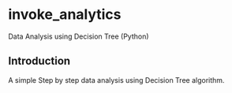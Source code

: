 # invoke_analytics
Data Analysis using Decision Tree (Python)

## Introduction
A simple Step by step data analysis using Decision Tree algorithm.
